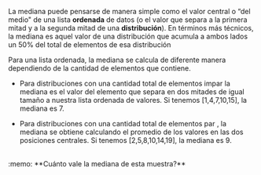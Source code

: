 La mediana puede pensarse de manera simple como el valor central o “del medio" de una lista **ordenada** de datos (o el valor que separa a la primera mitad y a la segunda mitad de una **distribución**). En términos más técnicos, la mediana es aquel valor de una distribución que acumula a ambos lados un 50% del total de elementos de esa distribución<br>

Para una lista ordenada, la mediana se calcula de diferente manera dependiendo de la cantidad de elementos que contiene.

* Para distribuciones con una cantidad total de elementos impar la mediana es el valor del  elemento que separa en dos mitades de igual tamaño a nuestra lista ordenada de valores. Si tenemos [1,4,7,10,15], la mediana es 7.

* Para distribuciones con una cantidad total de elementos par , la mediana se obtiene calculando el promedio de los valores en las dos posiciones centrales. Si tenemos [2,5,8,10,14,19], la mediana es 9.

<br> 
:memo: **Cuánto vale la mediana de esta muestra?**